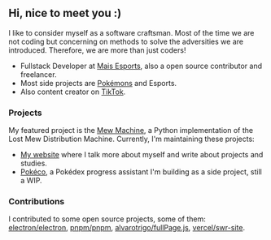 ## Hi, nice to meet you :)

I like to consider myself as a software craftsman. Most of the time we are not coding but concerning on methods to solve the adversities we are introduced. Therefore, we are more than just coders!

- Fullstack Developer at [Mais Esports](https://maisesports.com.br/), also a open source contributor and freelancer.
- Most side projects are [Pokémons](https://github.com/guilherssousa/mew-machine) and Esports.
- Also content creator on [TikTok](https://tiktok.com/@guisousadev).
 
### Projects

My featured project is the [Mew Machine](https://github.com/guilherssousa/mew-machine), a Python implementation of the Lost Mew Distribution Machine. Currently, I'm maintaining these projects:
- [My website](https://guilherssousa.dev) where I talk more about myself and write about projects and studies.
- [Pokéco](https://github.com/guilherssousa/pokeco), a Pokédex progress assistant I'm building as a side project, still a WIP.

### Contributions

I contributed to some open source projects, some of them: [electron/electron](https://www.electronjs.org/pt), [pnpm/pnpm](https://pnpm.io/pt), [alvarotrigo/fullPage.js](https://github.com/alvarotrigo/fullPage.js), [vercel/swr-site](https://swr.vercel.app/pt-BR).
